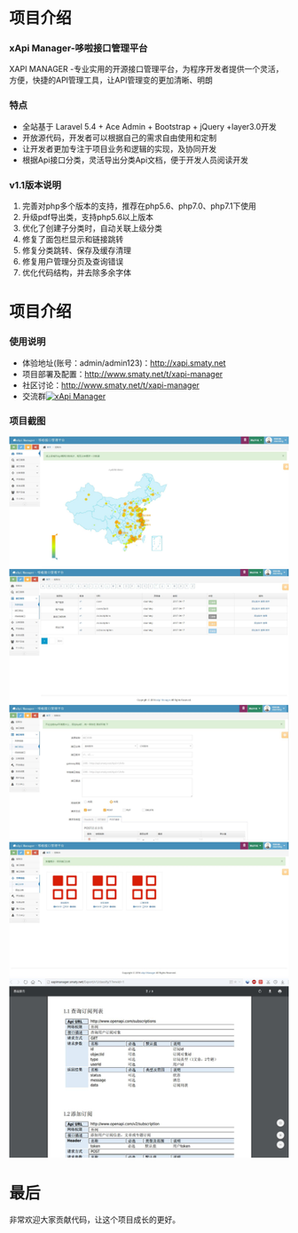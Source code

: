 项目介绍
========
### xApi Manager-哆啦接口管理平台
XAPI MANAGER -专业实用的开源接口管理平台，为程序开发者提供一个灵活，方便，快捷的API管理工具，让API管理变的更加清晰、明朗
### 特点
* 全站基于 Laravel 5.4 + Ace Admin + Bootstrap + jQuery +layer3.0开发
* 开放源代码，开发者可以根据自己的需求自由使用和定制
* 让开发者更加专注于项目业务和逻辑的实现，及协同开发
* 根据Api接口分类，灵活导出分类Api文档，便于开发人员阅读开发
### v1.1版本说明
1. 完善对php多个版本的支持，推荐在php5.6、php7.0、php7.1下使用
2. 升级pdf导出类，支持php5.6以上版本
2. 优化了创建子分类时，自动关联上级分类
3. 修复了面包栏显示和链接跳转
4. 修复分类跳转、保存及缓存清理
5. 修复用户管理分页及查询错误
6. 优化代码结构，并去除多余字体

项目介绍
========
### 使用说明
* 体验地址(账号：admin/admin123)：http://xapi.smaty.net
* 项目部署及配置：http://www.smaty.net/t/xapi-manager
* 社区讨论：http://www.smaty.net/t/xapi-manager
* 交流群<a target="_blank" href="//shang.qq.com/wpa/qunwpa?idkey=d83394f78622527ea525d1d1bc5dca2e6aa8292ca2f05a04c46d172ac2180f29"><img border="0" src="//pub.idqqimg.com/wpa/images/group.png" alt="xApi Manager" title="xApi Manager"></a>
### 项目截图
<img src="./screenshot/1.jpg">
<img src="./screenshot/2.jpg">
<img src="./screenshot/3.jpg">
<img src="./screenshot/4.jpg">
<img src="./screenshot/5.jpg">

最后
========
非常欢迎大家贡献代码，让这个项目成长的更好。
